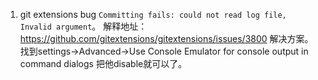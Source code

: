 1. git extensions bug <code>Committing fails: could not read log file,
Invalid argument</code>。
解释地址：<a href="https://github.com/gitextensions/gitextensions/issues/3800">
https://github.com/gitextensions/gitextensions/issues/3800</a>
解决方案。找到settings->Advanced->Use Console Emulator for console output in command dialogs
把他disable就可以了。